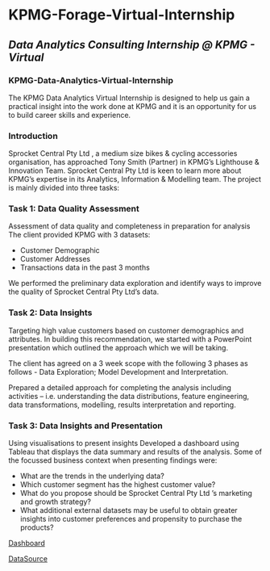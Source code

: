# KPMG-Forage-Virtual-Internship
## _Data Analytics Consulting Internship @ KPMG - Virtual_

### KPMG-Data-Analytics-Virtual-Internship ###
The KPMG Data Analytics Virtual Internship is designed to help us gain a practical insight into the work done at KPMG and it is an opportunity for us to build career skills and experience.

### Introduction ###
Sprocket Central Pty Ltd , a medium size bikes & cycling accessories organisation, has approached Tony Smith (Partner) in KPMG’s Lighthouse & Innovation Team. Sprocket Central Pty Ltd is keen to learn more about KPMG’s expertise in its Analytics, Information & Modelling team. The project is mainly divided into three tasks:

### Task 1: Data Quality Assessment ###
Assessment of data quality and completeness in preparation for analysis
The client provided KPMG with 3 datasets:

- Customer Demographic
- Customer Addresses
- Transactions data in the past 3 months

We performed the preliminary data exploration and identify ways to improve the quality of Sprocket Central Pty Ltd’s data.



### Task 2: Data Insights ###

Targeting high value customers based on customer demographics and attributes.
In building this recommendation, we started with a PowerPoint presentation which outlined the approach which we will be taking.

The client has agreed on a 3 week scope with the following 3 phases as follows - Data Exploration; Model Development and Interpretation.

Prepared a detailed approach for completing the analysis including activities – i.e. understanding the data distributions, feature engineering, data transformations, modelling, results interpretation and reporting.




### Task 3: Data Insights and Presentation ###
Using visualisations to present insights
Developed a dashboard using Tableau that displays the data summary and results of the analysis. Some of the focussed business context when presenting findings were:

- What are the trends in the underlying data?
- Which customer segment has the highest customer value?
- What do you propose should be Sprocket Central Pty Ltd ’s marketing and growth strategy?
- What additional external datasets may be useful to obtain greater insights into customer preferences and propensity to purchase the products?



[Dashboard](https://github.com/shourya2436/KPMG-Forage-Virtual-Internship/blob/c37532be2de1e24464ac9d05f69da50b4e8547a5/KPMG-DataAnalysis/Dashboards.pdf)

[DataSource](https://www.theforage.com/virtual-internships/m7W4GMqeT3bh9Nb2c?ref=7m99dkPfXTbA3Y2Fb)
